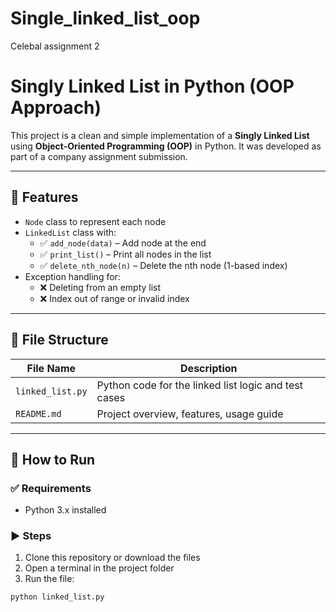 # Single_linked_list_oop
Celebal assignment 2
# Singly Linked List in Python (OOP Approach)

This project is a clean and simple implementation of a **Singly Linked List** using **Object-Oriented Programming (OOP)** in Python. It was developed as part of a company assignment submission.

---

## 📌 Features

- `Node` class to represent each node
- `LinkedList` class with:
  - ✅ `add_node(data)` – Add node at the end
  - ✅ `print_list()` – Print all nodes in the list
  - ✅ `delete_nth_node(n)` – Delete the nth node (1-based index)
- Exception handling for:
  - ❌ Deleting from an empty list
  - ❌ Index out of range or invalid index

---

## 📁 File Structure

| File Name        | Description                          |
|------------------|--------------------------------------|
| `linked_list.py` | Python code for the linked list logic and test cases |
| `README.md`      | Project overview, features, usage guide |

---

## 🚀 How to Run

### ✅ Requirements

- Python 3.x installed

### ▶️ Steps

1. Clone this repository or download the files
2. Open a terminal in the project folder
3. Run the file:

```bash
python linked_list.py

